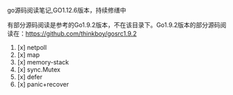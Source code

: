 go源码阅读笔记,GO1.12.6版本，持续修缮中

有部分源码阅读是参考的Go1.9.2版本，不在该目录下。Go1.9.2版本的部分源码阅读在：https://github.com/thinkboy/gosrc1.9.2

1. [x] netpoll
2. [x] map
3. [x] memory-stack
4. [x] sync.Mutex
5. [x] defer
6. [x] panic+recover